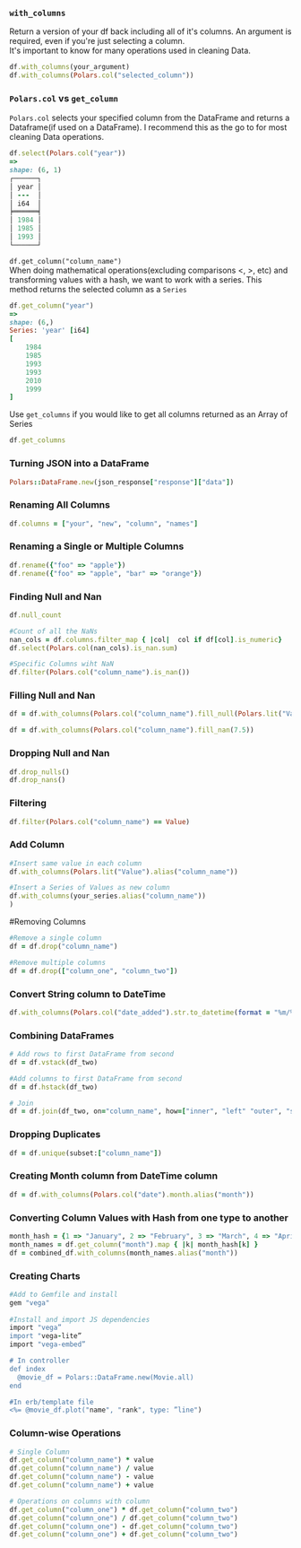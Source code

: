 
### **`with_columns`**<br/> 
Return a version of your df back including all of it's columns. An argument is required, even if you're just selecting a column.<br/> 
It's important to know for many operations used in cleaning Data.
```Ruby
df.with_columns(your_argument)
df.with_columns(Polars.col("selected_column"))
```
### `Polars.col` vs `get_column`
`Polars.col` selects your specified column from the DataFrame and returns a Dataframe(if used on a DataFrame).  I recommend this as the go to for most cleaning Data operations.

```Ruby
df.select(Polars.col("year"))
=>
shape: (6, 1)
┌──────┐
│ year │
│ ---  │
│ i64  │
╞══════╡
│ 1984 │
│ 1985 │
│ 1993 │
└──────┘
```
`df.get_column("column_name")`<br/> 
When doing mathematical operations(excluding comparisons <, >, etc) and transforming values with a hash, we want to work with a series. This method returns the selected column as a `Series`

```Ruby
df.get_column("year")
=>
shape: (6,)
Series: 'year' [i64]
[
	1984
	1985
	1993
	1993
	2010
	1999
]
```
Use `get_columns` if you would like to get all columns returned as an Array of Series
```Ruby
df.get_columns
```
### Turning JSON into a DataFrame
```Ruby
Polars::DataFrame.new(json_response["response"]["data"])

```

### Renaming All Columns
```Ruby
df.columns = ["your", "new", "column", "names"]

```

### Renaming a Single or Multiple Columns
```Ruby
df.rename({"foo" => "apple"})
df.rename({"foo" => "apple", "bar" => "orange"})
```

### Finding Null and Nan

```Ruby
df.null_count

#Count of all the NaNs
nan_cols = df.columns.filter_map { |col|  col if df[col].is_numeric}
df.select(Polars.col(nan_cols).is_nan.sum)

#Specific Columns wiht NaN
df.filter(Polars.col("column_name").is_nan())

```
### Filling Null and Nan

```Ruby
df = df.with_columns(Polars.col("column_name").fill_null(Polars.lit("Value")))

df = df.with_columns(Polars.col("column_name").fill_nan(7.5))

```
### Dropping Null and Nan
```Ruby
df.drop_nulls()
df.drop_nans()
```
### Filtering
```Ruby
df.filter(Polars.col("column_name") == Value)
```
### Add Column
```Ruby
#Insert same value in each column
df.with_columns(Polars.lit("Value").alias("column_name"))

#Insert a Series of Values as new column
df.with_columns(your_series.alias("column_name"))
)
```

#Removing Columns
```Ruby
#Remove a single column
df = df.drop("column_name")

#Remove multiple columns
df = df.drop(["column_one", "column_two"])
```
### Convert String column to DateTime
```Ruby
df.with_columns(Polars.col("date_added").str.to_datetime(format = "%m/%d/%Y", time_unit: "ns"))
```
### Combining DataFrames
```Ruby
# Add rows to first DataFrame from second
df = df.vstack(df_two)

#Add columns to first DataFrame from second
df = df.hstack(df_two)

# Join
df = df.join(df_two, on="column_name", how=["inner", "left" "outer", "semi" "anti" "cross"])
```

### Dropping Duplicates
```Ruby
df = df.unique(subset:["column_name"])
```
### Creating Month column from DateTime column
```Ruby
df = df.with_columns(Polars.col("date").month.alias("month"))
```

### Converting Column Values with Hash from one type to another
```Ruby
month_hash = {1 => "January", 2 => "February", 3 => "March", 4 => "April", 5 => "May", 6 => "June", 7 => "July", 8 => "August", 9 => "September", 10 => "October", 11 => "November", 12 => "December"}
month_names = df.get_column("month").map { |k| month_hash[k] }
df = combined_df.with_columns(month_names.alias("month"))

```

### Creating Charts
```Ruby
#Add to Gemfile and install  
gem "vega"  
 
#Install and import JS dependencies
import "vega”
import "vega-lite”
import "vega-embed”

# In controller  
def index
  @movie_df = Polars::DataFrame.new(Movie.all)
end

#In erb/template file  
<%= @movie_df.plot("name", "rank", type: ”line")
```

### Column-wise Operations
```Ruby
# Single Column
df.get_column("column_name") * value
df.get_column("column_name") / value
df.get_column("column_name") - value
df.get_column("column_name") + value

# Operations on columns with column
df.get_column("column_one") * df.get_column("column_two")
df.get_column("column_one") / df.get_column("column_two")
df.get_column("column_one") - df.get_column("column_two")
df.get_column("column_one") + df.get_column("column_two")
```
